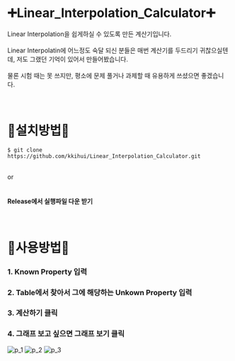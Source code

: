 # ➕Linear_Interpolation_Calculator➕

Linear Interpolation을 쉽게하실 수 있도록 만든 계산기입니다.<br> <br>
Linear Interpolatin에 어느정도 숙달 되신 분들은 매번 계산기를 두드리기 귀찮으실텐데, 저도 그랬던 기억이 있어서 만들어봤습니다. <br><br>
물론 시험 때는 못 쓰지만, 평소에 문제 풀거나 과제할 때 유용하게 쓰셨으면 좋겠습니다. <br> <br> <br>

# 🔴설치방법🔴 <br>
```$ git clone https://github.com/kkihui/Linear_Interpolation_Calculator.git``` <br><br>

or <br><br>

#### Release에서 실행파일 다운 받기 <br><br><br>

# 🔵사용방법🔵 <br>
### 1. Known Property 입력
### 2. Table에서 찾아서 그에 해당하는 Unkown Property 입력
### 3. 계산하기 클릭
### 4. 그래프 보고 싶으면 그래프 보기 클릭
![p_1](https://github.com/kkihui/Linear_Interpolation_Calculator/assets/121797755/6be6eaaf-dabc-4396-b731-1aee375e4f75)
![p_2](https://github.com/kkihui/Linear_Interpolation_Calculator/assets/121797755/dbc3f165-e12e-49ce-9863-58e734c9a4ff)
![p_3](https://github.com/kkihui/Linear_Interpolation_Calculator/assets/121797755/be573a40-69b7-4753-a1ca-6a5f15d97986)

